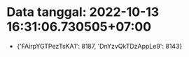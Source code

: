 # Data tanggal: 2022-10-13 16:31:06.730505+07:00

* {'FAirpYGTPezTsKA1': 8187, 'DnYzvQkTDzAppLe9': 8143}

